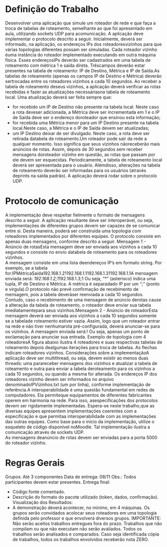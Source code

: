 # Definição do Trabalho

Desenvolver uma aplicação que simule um roteador de rede e que faça a troca de tabelas de   roteamento,   semelhante   ao   que   foi   apresentado   em   aula,   utilizando   sockets   UDP   para   acomunicação. 
A aplicação deve implementar o protocolo descrito a seguir. Inicialmente,   deverá   ser   informado,   na   aplicação,   os   endereços   IPs   dos  roteadoresvizinhos  para que várias topologias diferentes possam ser simuladas. Cada roteador vizinho éuma instância do roteador implementado executando em outra máquina física. Esses endereçosIPs deverão ser cadastrados em uma tabela de roteamento com métrica 1 e saída direta. Trêscampos deverão estar presentes na tabela de roteamento: IP de Destino, Métrica e IP de Saída.As   tabelas   de   roteamento   (apenas   os   campos   IP   de   Destino   e   Métrica)   deverão   sertrocadas entre os roteadores vizinhos a cada 10 segundos. Ao receber a tabela de roteamento deseus vizinhos, a aplicação deverá verificar as rotas recebidas e fazer as atualizações necessáriasna tabela de roteamento local. 
Uma atualização deverá ser feita sempre que: 
- for recebido um IP de Destino não presente na tabela local. Neste caso a rota deveser adicionada, a Métrica deve ser incrementada em 1 e o IP de Saída deve ser o endereço doroteador que ensinou esta informação; 
- for recebida  uma Métrica menor para um IP Destino presente na tabela local.Neste caso, a Métrica e o IP de Saída devem ser atualizadas; 
- um IP Destino deixar de ser divulgado. Neste caso, a rota deve ser retirada databela de roteamento.Um roteador pode sair da rede a qualquer momento. Isso significa que seus vizinhos nãoreceberão mais anúncios de rotas. Assim, depois de 30 segundos sem receber mensagens doroteador vizinho em questão, as rotas que passam por ele devem ser esquecidas. Periodicamente, a tabela de roteamento local deverá ser apresentada para o usuário. Alémdisso, alterações na tabela de roteamento deverão ser informadas para os usuários (através deprints na saída padrão).
A aplicação deverá rodar sobre o protocolo UDP.

# Protocolo de comunicação
A implementação deve respeitar fielmente o formato de mensagens descrito a seguir. A aplicação   resultante   deve   ser  interoperável,   ou   seja,   implementações   de   diferentes   grupos devem ser capazes de se comunicar entre si. Desta maneira, poderá ser construída uma topologia com roteadores implementados por diferentes equipes. O protocolo consiste em apenas duas mensagens, conforme descrito a seguir. 
Mensagem 1 - Anúncio de rotasEsta mensagem deve ser enviada aos vizinhos a cada 10 segundos e consiste no envio databela   de   roteamento   para   os   roteadores   vizinhos.  
A   mensagem   consiste   em   uma   lista   deendereços IP’s em formato string. 
Por exemplo, se a tabela for:IPMétricaSaída192.168.1.21192.168.1.1192.168.1.31192.168.1.1A mensagem enviada será: *192.168.1.2;1*192.168.1.3;1 
Ou seja, “*” (asterisco) indica uma tupla, IP de Destino e Métrica. A métrica é separadado IP por um “;” (ponto e vírgula).O protocolo não prevê confirmação de recebimento de mensagem, pois a tabela deveráser reenviada a cada 10 segundos. Contudo, caso o recebimento de uma mensagem de anúncio derotas cause a alteração da tabela de roteamento, o roteador deve enviar sua tabela imediatamentepara seus vizinhos.Mensagem 2 - Anúncio de roteadorEsta mensagem deverá ser enviada aos vizinhos a cada 10 segundos somente se a tabelade roteamento estiver vazia. Assim, logo que um roteador entrar na rede e não tiver nenhumarota pré-configurada, deverá anunciar-se para os vizinhos. A mensagem enviada será:!
Ou seja, apenas um ponto de exclamação para anunciar sua entrada. Exemplo de topologia com 4 roteadoresA figura abaixo ilustra 4 roteadores e suas respectivas tabelas de roteamento depois dealgumas iterações para troca de tabelas. As flechas indicam roteadores vizinhos. Considerações sobre a implementaçãoA aplicação deve ser multithread, ou seja, devem existir ao menos duas threads: uma parareceber mensagens dos vizinhos e atualizar a tabela de roteamento e outra para enviar a tabela deroteamento para os vizinhos a cada 10 segundos, ou quando a mesma for alterada. Os endereços IP dos roteadores vizinho devem ser informados no arquivo denominadoIPVizinhos.txt (um por linha), conforme implementação de referência.A interoperabilidade é uma questão fundamental em redes de computadores. Ela permiteque   equipamentos   de   diferentes   fabricantes   operem   em   harmonia   na   rede.   Para   isso,   asespecificações dos protocolos devem ser rigidamente implementadas. Espera-se neste trabalho,que as diversas equipes apresentem implementações coerentes com a especificação e que permitaa interoperabilidade com as implementações das outras equipes. Como base para o início da implementação, utilize o esqueleto de código disponível noMoodle. Tal implementação ilustra a comunicação através de sockets UDP.  
As mensagens deanúncio de rotas devem ser enviadas para a porta 5000 do roteador vizinho.

# Regras Gerais

Grupos: Até 3 componentes 
Data de entrega:  08/11
Obs.: Todos participantes devem estar presentes.
Entrega final: 
- Código fonte comentado.
- Descrição do formato do pacote utilizado (token, dados, confirmação).
Visualização dos Resultados:
- A  demonstração  deverá acontecer,  no  mínimo,  em 4 máquinas.  Os  grupos  serão convidados acolocar seus roteadores em uma topologia definida pelo professor e que envolverá diversos grupos. 
IMPORTANTE: Não serão aceitos trabalhos entregues fora do prazo. Trabalhos que não compilam   ou que  não  executam   não  serão  avaliados.   Todos  os  trabalhos   serão analisados   e comparados. Caso seja identificada cópia de trabalhos, todos os trabalhos envolvidos receberão nota ZERO.
